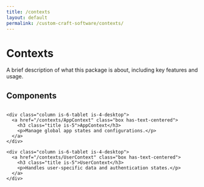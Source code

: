 ```yaml
---
title: /contexts
layout: default
permalink: /custom-craft-software/contexts/
---
```


<div class="has-text-centered">
  <h1>Contexts</h1>

  <p>A brief description of what this package is about, including key features and usage.</p>

  <h2>Components</h2>
</div>

<div class="container is-max-desktop my-6">
  <div class="columns is-multiline is-centered has-text-centered">
    
    <div class="column is-6-tablet is-4-desktop">
      <a href="/contexts/AppContext" class="box has-text-centered">
        <h3 class="title is-5">AppContext</h3>
        <p>Manage global app states and configurations.</p>
      </a>
    </div>

    <div class="column is-6-tablet is-4-desktop">
      <a href="/contexts/UserContext" class="box has-text-centered">
        <h3 class="title is-5">UserContext</h3>
        <p>Handles user-specific data and authentication states.</p>
      </a>
    </div>

  </div>
</div>